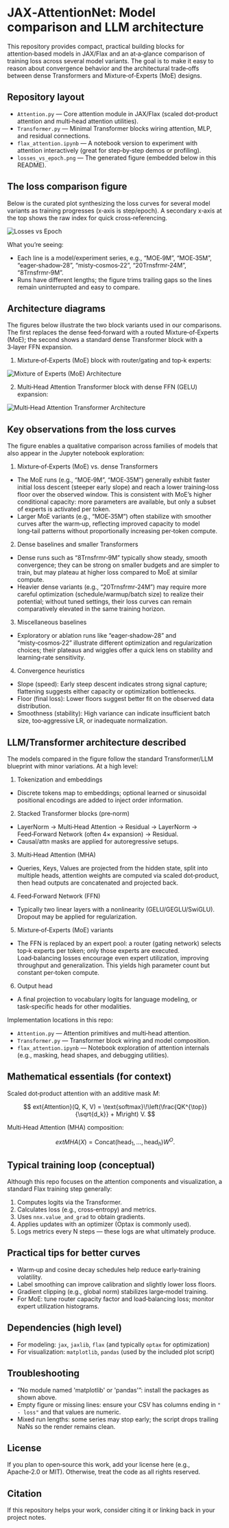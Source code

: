 # JAX‑AttentionNet: Model comparison and LLM architecture

This repository provides compact, practical building blocks for attention‑based models in JAX/Flax and an at‑a‑glance comparison of training loss across several model variants. The goal is to make it easy to reason about convergence behavior and the architectural trade‑offs between dense Transformers and Mixture‑of‑Experts (MoE) designs.


## Repository layout

- `Attention.py` — Core attention module in JAX/Flax (scaled dot‑product attention and multi‑head attention utilities).
- `Transformer.py` — Minimal Transformer blocks wiring attention, MLP, and residual connections.
- `flax_attention.ipynb` — A notebook version to experiment with attention interactively (great for step‑by‑step demos or profiling).
- `losses_vs_epoch.png` — The generated figure (embedded below in this README).


## The loss comparison figure

Below is the curated plot synthesizing the loss curves for several model variants as training progresses (x‑axis is step/epoch). A secondary x‑axis at the top shows the raw index for quick cross‑referencing.

![Losses vs Epoch](./losses_vs_epoch.png)

What you’re seeing:

- Each line is a model/experiment series, e.g., “MOE‑9M”, “MOE‑35M”, “eager‑shadow‑28”, “misty‑cosmos‑22”, “20Trnsfrmr‑24M”, “8Trnsfrmr‑9M”.
- Runs have different lengths; the figure trims trailing gaps so the lines remain uninterrupted and easy to compare.


## Architecture diagrams

The figures below illustrate the two block variants used in our comparisons. The first replaces the dense feed‑forward with a routed Mixture‑of‑Experts (MoE); the second shows a standard dense Transformer block with a 3‑layer FFN expansion.

1) Mixture‑of‑Experts (MoE) block with router/gating and top‑k experts:

![Mixture of Experts (MoE) Architecture](./MOE-architecture.png)

2) Multi‑Head Attention Transformer block with dense FFN (GELU) expansion:

![Multi‑Head Attention Transformer Architecture](./Multi-Head-Attention-Transfomer.png)


## Key observations from the loss curves

The figure enables a qualitative comparison across families of models that also appear in the Jupyter notebook exploration:

1) Mixture‑of‑Experts (MoE) vs. dense Transformers
- The MoE runs (e.g., “MOE‑9M”, “MOE‑35M”) generally exhibit faster initial loss descent (steeper early slope) and reach a lower training‑loss floor over the observed window. This is consistent with MoE’s higher conditional capacity: more parameters are available, but only a subset of experts is activated per token.
- Larger MoE variants (e.g., “MOE‑35M”) often stabilize with smoother curves after the warm‑up, reflecting improved capacity to model long‑tail patterns without proportionally increasing per‑token compute.

2) Dense baselines and smaller Transformers
- Dense runs such as “8Trnsfrmr‑9M” typically show steady, smooth convergence; they can be strong on smaller budgets and are simpler to train, but may plateau at higher loss compared to MoE at similar compute.
- Heavier dense variants (e.g., “20Trnsfrmr‑24M”) may require more careful optimization (schedule/warmup/batch size) to realize their potential; without tuned settings, their loss curves can remain comparatively elevated in the same training horizon.

3) Miscellaneous baselines
- Exploratory or ablation runs like “eager‑shadow‑28” and “misty‑cosmos‑22” illustrate different optimization and regularization choices; their plateaus and wiggles offer a quick lens on stability and learning‑rate sensitivity.

4) Convergence heuristics
- Slope (speed): Early steep descent indicates strong signal capture; flattening suggests either capacity or optimization bottlenecks.
- Floor (final loss): Lower floors suggest better fit on the observed data distribution.
- Smoothness (stability): High variance can indicate insufficient batch size, too‑aggressive LR, or inadequate normalization.


## LLM/Transformer architecture described

The models compared in the figure follow the standard Transformer/LLM blueprint with minor variations. At a high level:

1) Tokenization and embeddings
- Discrete tokens map to embeddings; optional learned or sinusoidal positional encodings are added to inject order information.

2) Stacked Transformer blocks (pre‑norm)
- LayerNorm → Multi‑Head Attention → Residual → LayerNorm → Feed‑Forward Network (often 4× expansion) → Residual.
- Causal/attn masks are applied for autoregressive setups.

3) Multi‑Head Attention (MHA)
- Queries, Keys, Values are projected from the hidden state, split into multiple heads, attention weights are computed via scaled dot‑product, then head outputs are concatenated and projected back.

4) Feed‑Forward Network (FFN)
- Typically two linear layers with a nonlinearity (GELU/GEGLU/SwiGLU). Dropout may be applied for regularization.

5) Mixture‑of‑Experts (MoE) variants
- The FFN is replaced by an expert pool: a router (gating network) selects top‑k experts per token; only those experts are executed. Load‑balancing losses encourage even expert utilization, improving throughput and generalization. This yields high parameter count but constant per‑token compute.

6) Output head
- A final projection to vocabulary logits for language modeling, or task‑specific heads for other modalities.

Implementation locations in this repo:
- `Attention.py` — Attention primitives and multi‑head attention.
- `Transformer.py` — Transformer block wiring and model composition.
- `flax_attention.ipynb` — Notebook exploration of attention internals (e.g., masking, head shapes, and debugging utilities).


## Mathematical essentials (for context)

Scaled dot‑product attention with an additive mask $M$:

$$
	ext{Attention}(Q, K, V) = \text{softmax}\!\left(\frac{QK^{\top}}{\sqrt{d_k}} + M\right) V.
$$

Multi‑Head Attention (MHA) composition:

$$
	ext{MHA}(X) = \text{Concat}(\text{head}_1, \dots, \text{head}_h) W^O.
$$


## Typical training loop (conceptual)

Although this repo focuses on the attention components and visualization, a standard Flax training step generally:

1. Computes logits via the Transformer.
2. Calculates loss (e.g., cross‑entropy) and metrics.
3. Uses `nnx.value_and_grad` to obtain gradients.
4. Applies updates with an optimizer (Optax is commonly used).
5. Logs metrics every N steps — these logs are what ultimately produce.

## Practical tips for better curves

- Warm‑up and cosine decay schedules help reduce early‑training volatility.
- Label smoothing can improve calibration and slightly lower loss floors.
- Gradient clipping (e.g., global norm) stabilizes large‑model training.
- For MoE: tune router capacity factor and load‑balancing loss; monitor expert utilization histograms.


## Dependencies (high level)

- For modeling: `jax`, `jaxlib`, `flax` (and typically `optax` for optimization)
- For visualization: `matplotlib`, `pandas` (used by the included plot script)


## Troubleshooting

- “No module named 'matplotlib' or 'pandas'”: install the packages as shown above.
- Empty figure or missing lines: ensure your CSV has columns ending in `" - loss"` and that values are numeric.
- Mixed run lengths: some series may stop early; the script drops trailing NaNs so the render remains clean.


## License

If you plan to open‑source this work, add your license here (e.g., Apache‑2.0 or MIT). Otherwise, treat the code as all rights reserved.


## Citation

If this repository helps your work, consider citing it or linking back in your project notes.

